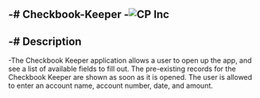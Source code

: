 -# Checkbook-Keeper
-![CP Inc](/CPInc.png "CP Inc")
-
-# Description
-
-The Checkbook Keeper application allows a user to open up the app, and see a list of available fields to fill out. The pre-existing records for the Checkbook Keeper are shown as soon as it is opened. The user is allowed to enter an account name, account number, date, and amount.
